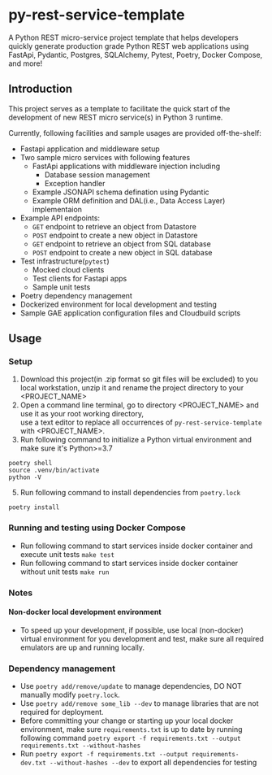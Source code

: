 # py-rest-service-template
A Python REST micro-service project template that helps developers quickly generate 
production grade Python REST web applications using FastApi, Pydantic, Postgres, 
SQLAlchemy, Pytest, Poetry, Docker Compose, and more!

## Introduction  
  
This project serves as a template to facilitate the quick start of
the development of new REST micro service(s) in Python 3 runtime.  
  
Currently, following facilities and sample usages are provided off-the-shelf:  
* Fastapi application and middleware setup  
* Two sample micro services with following features
  * FastApi applications with middleware injection including
      * Database session management
      * Exception handler
  * Example JSONAPI schema defination using Pydantic
  * Example ORM definition and DAL(i.e., Data Access Layer) implementaion    
* Example API endpoints:  
  * `GET` endpoint to retrieve an object from Datastore  
  * `POST` endpoint to create a new object in Datastore  
  * `GET` endpoint to retrieve an object from SQL database  
  * `POST` endpoint to create a new object in SQL database  
* Test infrastructure(`pytest`)
  * Mocked cloud clients  
  * Test clients for Fastapi apps
  * Sample unit tests  
* Poetry dependency management  
* Dockerized environment for local development and testing  
* Sample GAE application configuration files and Cloudbuild scripts  
  
## Usage  
  
### Setup
1. Download this project(in .zip format so git files will be excluded) to you local workstation, unzip it and rename the project directory to your <PROJECT_NAME>  
2. Open a command line terminal, go to directory <PROJECT_NAME> and use it as your root working directory,   
   use a text editor to replace all occurrences of `py-rest-service-template` with <PROJECT_NAME>.  
3. Run following command to initialize a Python virtual environment  and make sure it's Python>=3.7
```
poetry shell  
source .venv/bin/activate 
python -V
```
5. Run following command to install dependencies from `poetry.lock`
```
poetry install
```

### Running and testing using Docker Compose
* Run following command to start services inside docker container and execute unit tests
```make test```
* Run following command to start services inside docker container without unit tests
```make run```

### Notes
#### Non-docker local development environment
* To speed up your development, if possible, use local (non-docker) virtual environment for you development and test, make sure all required emulators are up and running locally.
### Dependency management
* Use `poetry add/remove/update` to manage dependencies, DO NOT manually modify `poetry.lock`.
* Use `poetry add/remove some_lib --dev` to manage libraries that are not required for deployment.
* Before committing your change or starting up your local docker environment, make sure `requirements.txt` is up to date by running following command 
```poetry export -f requirements.txt --output requirements.txt --without-hashes```
* Run ```poetry export -f requirements.txt --output requirements-dev.txt --without-hashes --dev``` to export all dependencies for testing 
